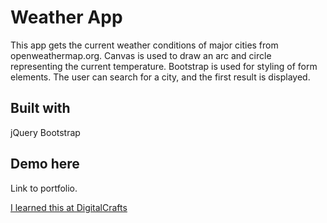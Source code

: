 # Weather App

This app gets the current weather conditions of major cities from openweathermap.org. Canvas is used to draw an arc and circle representing the current temperature. Bootstrap is used for styling of form elements. The user can search for a city, and the first result is displayed.

## Built with
jQuery
Bootstrap

## Demo here
Link to portfolio.

[I learned this at DigitalCrafts](https://www.digitalcrafts.com)
